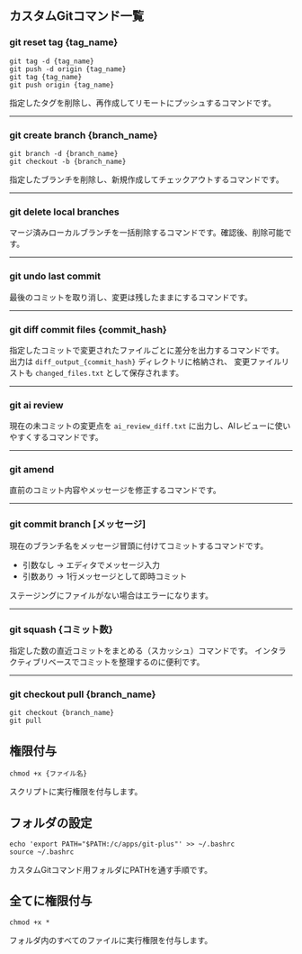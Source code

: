 ## カスタムGitコマンド一覧

### git reset tag {tag_name}

```
git tag -d {tag_name}
git push -d origin {tag_name}
git tag {tag_name}
git push origin {tag_name}
```

指定したタグを削除し、再作成してリモートにプッシュするコマンドです。

---

### git create branch {branch_name}

```
git branch -d {branch_name}
git checkout -b {branch_name}
```

指定したブランチを削除し、新規作成してチェックアウトするコマンドです。

---

### git delete local branches

マージ済みローカルブランチを一括削除するコマンドです。確認後、削除可能です。

---

### git undo last commit

最後のコミットを取り消し、変更は残したままにするコマンドです。

---

### git diff commit files {commit_hash}

指定したコミットで変更されたファイルごとに差分を出力するコマンドです。
出力は `diff_output_{commit_hash}` ディレクトリに格納され、
変更ファイルリストも `changed_files.txt` として保存されます。

---

### git ai review

現在の未コミットの変更点を `ai_review_diff.txt` に出力し、AIレビューに使いやすくするコマンドです。

---

### git amend

直前のコミット内容やメッセージを修正するコマンドです。

---

### git commit branch [メッセージ]

現在のブランチ名をメッセージ冒頭に付けてコミットするコマンドです。
- 引数なし → エディタでメッセージ入力
- 引数あり → 1行メッセージとして即時コミット

ステージングにファイルがない場合はエラーになります。

---

### git squash {コミット数}

指定した数の直近コミットをまとめる（スカッシュ）コマンドです。
インタラクティブリベースでコミットを整理するのに便利です。

---

### git checkout pull {branch_name}

```
git checkout {branch_name}
git pull
```

## 権限付与

```
chmod +x {ファイル名}
```

スクリプトに実行権限を付与します。

## フォルダの設定

```
echo 'export PATH="$PATH:/c/apps/git-plus"' >> ~/.bashrc
source ~/.bashrc
```

カスタムGitコマンド用フォルダにPATHを通す手順です。

## 全てに権限付与

```
chmod +x *
```

フォルダ内のすべてのファイルに実行権限を付与します。

